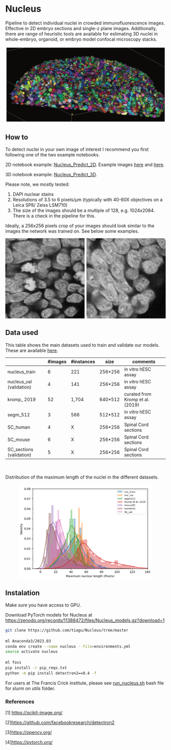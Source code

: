 # Nucleus
Pipeline to detect individual nuclei in crowded immunofluorescence images. Effective in 2D embryo sections and single-z plane images. Additionally, there are range of heuristic tools are available for estimating 3D nuclei in whole-embryo, organoid, or embryo model confocal microscopy stacks.

<p align="center">
  <img width=512 alt="portfolio_view" src="https://github.com/tiagu/Nucleus/blob/master/utils/misc/3d_micropattern.png">
</p>

## How to
To detect nuclei in your own image of interest I recommend you first following one of the two example notebooks. 

2D notebook example: [Nucleus_Predict_2D](https://github.com/tiagu/Nucleus/blob/master/notebooks/Nucleus_predict_2D.ipynb?flush_cache=true). Example images [here](https://github.com/tiagu/Nucleus/blob/master/test/2D/masks/zmicropattern_zplane.tif_coco_out.png?flush_cache=true) and [here](https://github.com/tiagu/Nucleus/blob/master/test/2D/masks/zmouse_section.tif_coco_out.png?flush_cache=true).

3D notebook example: [Nucleus_Predict_3D](https://github.com/tiagu/Nucleus/blob/master/notebooks/Nucleus_predict_3D.ipynb?flush_cache=true).


Please note, we mostly tested:
1) DAPI nuclear stains
2) Resolutions of 3.5 to 6 pixels/&mu;m (typically with 40-60X objectives on a Leica SP8/ Zeiss LSM710)
3) The size of the images should be a multiple of 128, e.g. 1024x2084. There is a check in the pipeline for this.


Ideally, a 256x256 pixels crop of your images should look similar to the images the network was trained on. See below some examples.

<p align="center">
  <img width=512 alt="portfolio_view" src="https://github.com/tiagu/Nucleus/blob/master/utils/misc/Nucleus-GIF.gif">
</p>


## Data used
This table shows the main datasets used to train and validate our models. These are available [here](https://github.com/tiagu/Nucleus/blob/master/utils/misc/Nucleus?flush_cache=true).

|   | #images  |  #instances | size  | comments  |
|---|---|---|---|---|
nucleus_train |	6 |	221 | 256*256 | in vitro hESC assay
nucleus_val (validation) | 4 | 141 | 256*256 | in vitro hESC assay
kromp_ 2019 | 52 | 1,704 | 640*512 | curated from Kromp et al. (2019)
segm_512 | 3 | 566 | 512*512 | in vitro hESC assay
SC_human | 4 | X | 256*256 | Spinal Cord sections
SC_mouse | 6 | X | 256*256 | Spinal Cord sections
SC_sections (validation) | 5 | X | 256*256 | Spinal Cord sections

<br/><br/>
Distribution of the maximum length of the nuclei in the different datasets.<p align="center">
<img width=420 src="https://github.com/tiagu/Nucleus/blob/master/utils/misc/Nucleus_data_dimensions.png">
</p>


## Instalation

Make sure you have access to GPU.

Download PyTorch models for Nucleus at
https://zenodo.org/records/11388472/files/Nucleus_models.gz?download=1


``` bash
git clone https://github.com/tiagu/Nucleus/tree/master

ml Anaconda3/2023.03
conda env create --name nucleus --file=environments.yml
source activate nucleus

ml foss
pip install -r pip_reqs.txt
python -m pip install detectron2==0.4 -f

```

For users at The Francis Crick institute, please see [run_nucleus.sh](https://github.com/tiagu/Nucleus/blob/master/utils/run_nucleus.sh?flush_cache=true) bash file for slurm on utils folder.


### References

[1] https://scikit-image.org/

[2]https://github.com/facebookresearch/detectron2

[3]https://opencv.org/

[4]https://pytorch.org/


